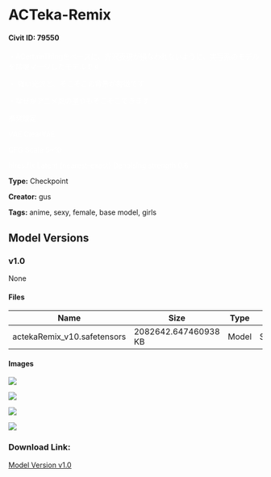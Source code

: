 # ACTeka-Remix

#### Civit ID: 79550

<p><span style="color:rgb(255, 255, 255)">・ACertainThingをベースに、光沢表現が損なわれないように、実写系のモデルを階層マージしたモデルです</span></p><p><span style="color:rgb(255, 255, 255)">・ 強い光沢と、そこそこの背景が特徴です</span></p><p><span style="color:rgb(255, 255, 255)">・なぜかアニメ風の塗りもそこそこできます</span></p><p><span style="color:rgb(255, 255, 255)">推奨設定</span></p><p><span style="color:rgb(255, 255, 255)">VAE ClearVAE</span></p><p><span style="color:rgb(255, 255, 255)">CFG Scale 5~10</span></p><p><span style="color:rgb(255, 255, 255)">hires.fix Latent (nearest-exact) Denoising strength 0.6</span></p><p></p>

**Type:** Checkpoint

**Creator:** gus

**Tags:** anime, sexy, female, base model, girls

## Model Versions

### v1.0

None

#### Files

| Name | Size | Type | Format | Download Url | AutoV1 | AutoV2 | SHA256 | CRC32 | BLAKE3 |
| --- | --- | --- | --- | --- | --- | --- | --- | --- | --- |
| actekaRemix_v10.safetensors | 2082642.647460938 KB | Model | SafeTensor | https://civitai.com/api/download/models/84365 | 33A6D383 | 88D5A3684C | 88D5A3684C4159F60B6F229FBCC70C57A95C7C9336924494AC0FF74D6049221C | 9F10FD6A | BDFA7755E09860C2CFF80D90806C95A828E2ED32D60FA3AD7BCE0ADA208F3FDB |

#### Images

<p><img src="https://image.civitai.com/xG1nkqKTMzGDvpLrqFT7WA/6f388b6f-8ef9-404a-952d-8fe339e56ada/width=450/953234.jpeg" /></p>

<p><img src="https://image.civitai.com/xG1nkqKTMzGDvpLrqFT7WA/e393d2bd-4597-4d36-a12c-ea4e8549e45f/width=450/953263.jpeg" /></p>

<p><img src="https://image.civitai.com/xG1nkqKTMzGDvpLrqFT7WA/65979f27-3de2-426b-9928-fe3bc403c9f1/width=450/953874.jpeg" /></p>

<p><img src="https://image.civitai.com/xG1nkqKTMzGDvpLrqFT7WA/63cc5a2f-5a79-43f8-bc4d-e4ca4abea374/width=450/953421.jpeg" /></p>

### Download Link:

[Model Version v1.0](https://civitai.com/api/download/models/84365)

